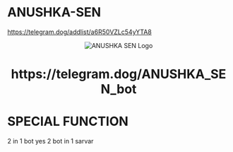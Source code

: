 # ANUSHKA-SEN
https://telegram.dog/addlist/a6R50VZLc54yYTA8

<p align="center">
  <img src="https://graph.org/file/41dfb4d472208520d0314.jpg" alt="ANUSHKA SEN Logo">
</p>
<h1 align="center">
  https://telegram.dog/ANUSHKA_SEN_bot
</h1>

# SPECIAL FUNCTION
2 in 1 bot
yes 2 bot in 1 sarvar 
